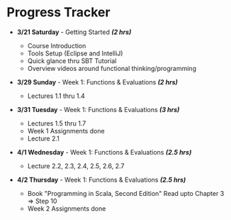# Progress Tracker

* **3/21 Saturday** - Getting Started ***(2 hrs)***
  * Course Introduction
  * Tools Setup (Eclipse and IntelliJ)
  * Quick glance thru SBT Tutorial
  * Overview videos around functional thinking/programming

* **3/29 Sunday** - Week 1: Functions & Evaluations ***(2 hrs)***
  * Lectures 1.1 thru 1.4
  

* **3/31 Tuesday** - Week 1: Functions & Evaluations ***(3 hrs)***
  * Lectures 1.5 thru 1.7
  * Week 1 Assignments done
  * Lecture 2.1
  
  
* **4/1 Wednesday** - Week 1: Functions & Evaluations ***(2.5 hrs)***  
  * Lecture 2.2, 2.3, 2.4, 2.5, 2.6, 2.7

  
* **4/2 Thursday** - Week 1: Functions & Evaluations ***(2.5 hrs)***  
  * Book "Programming in Scala, Second Edition" Read upto Chapter 3 => Step 10
  * Week 2 Assignments done